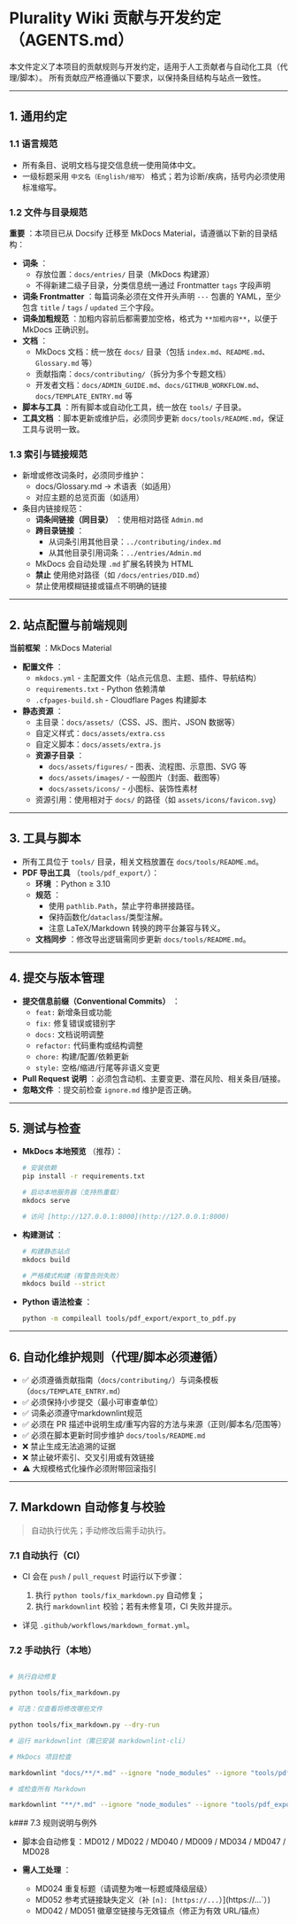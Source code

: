 # Plurality Wiki 贡献与开发约定（AGENTS.md）

本文件定义了本项目的贡献规则与开发约定，适用于人工贡献者与自动化工具（代理/脚本）。
所有贡献应严格遵循以下要求，以保持条目结构与站点一致性。

---

## 1. 通用约定

### 1.1 语言规范

- 所有条目、说明文档与提交信息统一使用简体中文。
- 一级标题采用 `中文名（English/缩写）` 格式；若为诊断/疾病，括号内必须使用标准缩写。

### 1.2 文件与目录规范

**重要** ：本项目已从 Docsify 迁移至 MkDocs Material，请遵循以下新的目录结构：

- **词条** ：
  - 存放位置：`docs/entries/` 目录（MkDocs 构建源）
  - 不得新建二级子目录，分类信息统一通过 Frontmatter `tags` 字段声明
- **词条 Frontmatter** ：每篇词条必须在文件开头声明 `---` 包裹的 YAML，至少包含 `title` / `tags` / `updated` 三个字段。
- **词条加粗规范** ：加粗内容前后都需要加空格，格式为 ` **加粗内容** `，以便于 MkDocs 正确识别。
- **文档** ：
  - MkDocs 文档：统一放在 `docs/` 目录（包括 `index.md`、`README.md`、`Glossary.md` 等）
  - 贡献指南：`docs/contributing/`（拆分为多个专题文档）
  - 开发者文档：`docs/ADMIN_GUIDE.md`、`docs/GITHUB_WORKFLOW.md`、`docs/TEMPLATE_ENTRY.md` 等
- **脚本与工具** ：所有脚本或自动化工具，统一放在 `tools/` 子目录。
- **工具文档** ：脚本更新或维护后，必须同步更新 `docs/tools/README.md`，保证工具与说明一致。

### 1.3 索引与链接规范

- 新增或修改词条时，必须同步维护：
  - docs/Glossary.md → 术语表（如适用）
  - 对应主题的总览页面（如适用）
- 条目内链接规范：
  - **词条间链接（同目录）** ：使用相对路径 `Admin.md`
  - **跨目录链接** ：
    - 从词条引用其他目录：`../contributing/index.md`
    - 从其他目录引用词条：`../entries/Admin.md`
  - MkDocs 会自动处理 `.md` 扩展名转换为 HTML
  - **禁止** 使用绝对路径（如 `/docs/entries/DID.md`）
  - 禁止使用模糊链接或锚点不明确的链接

---

## 2. 站点配置与前端规则

**当前框架** ：MkDocs Material

- **配置文件** ：
  - `mkdocs.yml` - 主配置文件（站点元信息、主题、插件、导航结构）
  - `requirements.txt` - Python 依赖清单
  - `.cfpages-build.sh` - Cloudflare Pages 构建脚本
- **静态资源** ：
  - 主目录：`docs/assets/`（CSS、JS、图片、JSON 数据等）
  - 自定义样式：`docs/assets/extra.css`
  - 自定义脚本：`docs/assets/extra.js`
  - **资源子目录** ：
    - `docs/assets/figures/` - 图表、流程图、示意图、SVG 等
    - `docs/assets/images/` - 一般图片（封面、截图等）
    - `docs/assets/icons/` - 小图标、装饰性素材
  - 资源引用：使用相对于 `docs/` 的路径（如 `assets/icons/favicon.svg`）

---

## 3. 工具与脚本

- 所有工具位于 `tools/` 目录，相关文档放置在 `docs/tools/README.md`。
- **PDF 导出工具** （`tools/pdf_export/`）：
  - **环境** ：Python ≥ 3.10
  - **规范** ：
    - 使用 `pathlib.Path`，禁止字符串拼接路径。
    - 保持函数化/`dataclass`/类型注解。
    - 注意 LaTeX/Markdown 转换的跨平台兼容与转义。
  - **文档同步** ：修改导出逻辑需同步更新 `docs/tools/README.md`。

---

## 4. 提交与版本管理

- **提交信息前缀（Conventional Commits）** ：
  - `feat:` 新增条目或功能
  - `fix:` 修复错误或错别字
  - `docs:` 文档说明调整
  - `refactor:` 代码重构或结构调整
  - `chore:` 构建/配置/依赖更新
  - `style:` 空格/缩进/行尾等非语义变更
- **Pull Request 说明** ：必须包含动机、主要变更、潜在风险、相关条目/链接。
- **忽略文件** ：提交前检查 `ignore.md` 维护是否正确。

---

## 5. 测试与检查

- **MkDocs 本地预览** （推荐）：

  ```bash
  # 安装依赖
  pip install -r requirements.txt

  # 启动本地服务器（支持热重载）
  mkdocs serve

  # 访问 [http://127.0.0.1:8000](http://127.0.0.1:8000)
  ```

- **构建测试** ：

  ```bash
  # 构建静态站点
  mkdocs build

  # 严格模式构建（有警告则失败）
  mkdocs build --strict
  ```

- **Python 语法检查** ：

  ```bash
  python -m compileall tools/pdf_export/export_to_pdf.py
  ```

---

## 6. 自动化维护规则（代理/脚本必须遵循）

- ✅ 必须遵循贡献指南（`docs/contributing/`）与词条模板（`docs/TEMPLATE_ENTRY.md`）
- ✅ 必须保持小步提交（最小可审查单位）
- ✅ 词条必须遵守markdownlint规范
- ✅ 必须在 PR 描述中说明生成/重写内容的方法与来源（正则/脚本名/范围等）
- ✅ 必须在脚本更新时同步维护 `docs/tools/README.md`
- ❌ 禁止生成无法追溯的证据
- ❌ 禁止破坏索引、交叉引用或有效链接
- ⚠️ 大规模格式化操作必须附带回滚指引

---

## 7. Markdown 自动修复与校验

> 自动执行优先；手动修改后需手动执行。

### 7.1 自动执行（CI）

- CI 会在 `push` / `pull_request` 时运行以下步骤：

  1. 执行 `python tools/fix_markdown.py` 自动修复；
  2. 执行 `markdownlint` 校验；若有未修复项，CI 失败并提示。
- 详见 `.github/workflows/markdown_format.yml`。

### 7.2 手动执行（本地）

```bash

# 执行自动修复

python tools/fix_markdown.py

# 可选：仅查看将修改哪些文件

python tools/fix_markdown.py --dry-run

# 运行 markdownlint（需已安装 markdownlint-cli）

# MkDocs 项目检查

markdownlint "docs/**/*.md" --ignore "node_modules" --ignore "tools/pdf_export/vendor"

# 或检查所有 Markdown

markdownlint "**/*.md" --ignore "node_modules" --ignore "tools/pdf_export/vendor" --ignore "site"
```

k### 7.3 规则说明与例外

- 脚本会自动修复：MD012 / MD022 / MD040 / MD009 / MD034 / MD047 / MD028
- **需人工处理** ：

  - MD024 重复标题（请调整为唯一标题或降级层级）
  - MD052 参考式链接缺失定义（补 `[n]: [https://...`）](https://...`）)
  - MD042 / MD051 徽章空链接与无效锚点（修正为有效 URL/锚点）
